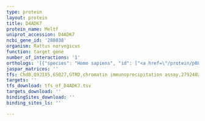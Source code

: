```yaml
---
type: protein
layout: protein
title: D4ADK7
protein_name: Meltf
uniprot_accession: D4ADK7
ncbi_gene_id: '288038'
organism: Rattus norvegicus
function: target gene
number_of_interactions: '1'
orthologs: '[{"species": "Homo sapiens", "id": ["<a href=\"/protein/p08582\">P08582</a>"]}, {"species": "Danio rerio", "id": ["E7F2E3"]}, {"species": "Mus musculus", "id": ["<a href=\"/protein/q9r0r1\">Q9R0R1</a>"]}, {"species": "Drosophila melanogaster", "id": ["<a href=\"/protein/q9vtz5\">Q9VTZ5</a>"]}]'
jaspar_matrices: ''
tfs: Chd8,Q9JIX5,65027,GTRD,chromatin immunoprecipitation assay,27924024%5Buid%5D,No
targets: ''
tfs_download: tfs_of_D4ADK7.tsv
targets_download: ''
bindingSites_download: ''
binding_sites_ls: ''

---
```

